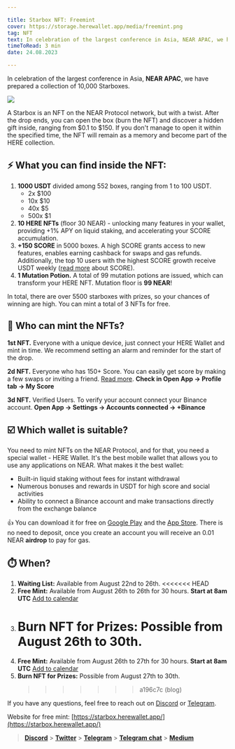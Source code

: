 ```yaml
---

title: Starbox NFT: Freemint
cover: https://storage.herewallet.app/media/freemint.png
tag: NFT
text: In celebration of the largest conference in Asia, NEAR APAC, we have prepared a collection of 10,000 Starboxes.
timeToRead: 3 min
date: 24.08.2023

---
```


In celebration of the largest conference in Asia, **NEAR APAC**, we have prepared a collection of 10,000 Starboxes.

![](https://storage.herewallet.app/media/freemint.png)

A Starbox is an NFT on the NEAR Protocol network, but with a twist. After the drop ends, you can open the box (burn the NFT) and discover a hidden gift inside, ranging from $0.1 to $150. If you don't manage to open it within the specified time, the NFT will remain as a memory and become part of the HERE collection.

## ⚡️ What you can find inside the NFT:

1. **1000 USDT** divided among 552 boxes, ranging from 1 to 100 USDT.
   - 2x $100
   - 10x $10
   - 40x $5
   - 500x $1
2. **10 HERE NFTs** (floor 30 NEAR) - unlocking many features in your wallet, providing +1% APY on liquid staking, and accelerating your SCORE accumulation.
3. **+150 SCORE** in 5000 boxes. A high SCORE grants access to new features, enables earning cashback for swaps and gas refunds. Additionally, the top 10 users with the highest SCORE growth receive USDT weekly ([read more](https://www.herewallet.app/blog/here-score-29ce3537e225) about SCORE).
4. **1 Mutation Potion.** A total of 99 mutation potions are issued, which can transform your HERE NFT. Mutation floor is **99 NEAR**!

In total, there are over 5500 starboxes with prizes, so your chances of winning are high. You can mint a total of 3 NFTs for free.

## 🎉 Who can mint the NFTs?

**1st NFT.** Everyone with a unique device, just connect your HERE Wallet and mint in time. We recommend setting an alarm and reminder for the start of the drop.

**2d NFT.** Everyone who has 150+ Score. You can easily get score by making a few swaps or inviting a friend. [Read more](https://www.herewallet.app/blog/here-score-29ce3537e225). **Check in Open App -> Profile tab -> My Score**

**3d NFT.** Verified Users. To verify your account connect your Binance account. **Open App -> Settings -> Accounts connected -> +Binance**

## ☑️ Which wallet is suitable?

You need to mint NFTs on the NEAR Protocol, and for that, you need a special wallet - HERE Wallet. It's the best mobile wallet that allows you to use any applications on NEAR. What makes it the best wallet:

- Built-in liquid staking without fees for instant withdrawal
- Numerous bonuses and rewards in USDT for high score and social activities
- Ability to connect a Binance account and make transactions directly from the exchange balance

👍 You can download it for free on [Google Play](https://play.google.com/store/apps/details?id=com.herewallet&hl=en&gl=US&pli=1) and the [App Store](https://apps.apple.com/us/app/here-wallet-for-near-protocol/id1634994703). There is no need to deposit, once you create an account you will receive an 0.01 NEAR **airdrop** to pay for gas.

## ⏱️ When?

1. **Waiting List:** Available from August 22nd to 26th.
   <<<<<<< HEAD
2. **Free Mint:** Available from August 26th to 26th for 30 hours. **Start at 8am UTC** [Add to calendar](https://calendar.google.com/calendar/event?action=TEMPLATE&tmeid=NGQzZnVvNzVzYmRhM2xsanB2bjlkc2JvMmMgcGV0ckBoZXJld2FsbGV0LmFwcA&tmsrc=petr%40herewallet.app)
3. # **Burn NFT for Prizes:** Possible from August 26th to 30th.
4. **Free Mint:** Available from August 26th to 27th for 30 hours. **Start at 8am UTC** [Add to calendar](https://calendar.google.com/calendar/event?action=TEMPLATE&tmeid=NGJkczNiM20zbGNzYXBpN2tmamViamo0ZnEgcGV0ckBoZXJld2FsbGV0LmFwcA&tmsrc=petr%40herewallet.appp)
5. **Burn NFT for Prizes:** Possible from August 27th to 30th.
   > > > > > > > a196c7c (blog)

If you have any questions, feel free to reach out on [Discord](https://discord.gg/mxyguuvS) or [Telegram](https://t.me/herewalletchat).

Website for free mint: [https://starbox.herewallet.app/](https://starbox.herewallet.app/)

> [**Discord**](https://discord.gg/AfB5cvtFXH) > [**Twitter**](https://twitter.com/here_wallet) > [**Telegram**](https://t.me/herewallet) > [**Telegram chat**](https://t.me/herewalletchat) > [**Medium**](https://medium.com/@nearhere)
